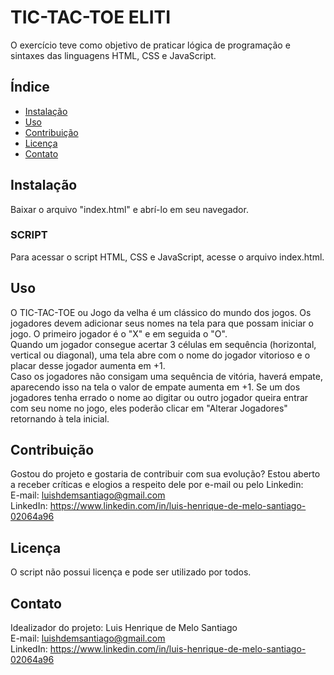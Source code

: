 # TIC-TAC-TOE ELITI

O exercício teve como objetivo de praticar lógica de programação e sintaxes das linguagens HTML, CSS e JavaScript.

## Índice

- [Instalação](#instalação)
- [Uso](#uso)
- [Contribuição](#contribuição)
- [Licença](#licença)
- [Contato](#contato)

## Instalação

Baixar o arquivo "index.html" e abrí-lo em seu navegador.

### SCRIPT

Para acessar o script HTML, CSS e JavaScript, acesse o arquivo index.html.

## Uso

O TIC-TAC-TOE ou Jogo da velha é um clássico do mundo dos jogos. Os jogadores devem adicionar seus nomes na tela para que possam iniciar o jogo. O primeiro jogador é o "X" e em seguida o "O". \
Quando um jogador consegue acertar 3 células em sequência (horizontal, vertical ou diagonal), uma tela abre com o nome do jogador vitorioso e o placar desse jogador aumenta em +1. \
Caso os jogadores não consigam uma sequência de vitória, haverá empate, aparecendo isso na tela o valor de empate aumenta em +1. Se um dos jogadores tenha errado o nome ao digitar ou outro jogador queira entrar 
com seu nome no jogo, eles poderão clicar em "Alterar Jogadores" retornando à tela inicial.

## Contribuição

Gostou do projeto e gostaria de contribuir com sua evolução? Estou aberto a receber críticas e elogios a respeito dele por e-mail ou pelo Linkedin: \
E-mail: luishdemsantiago@gmail.com \
LinkedIn: https://www.linkedin.com/in/luis-henrique-de-melo-santiago-02064a96

## Licença

O script não possui licença e pode ser utilizado por todos.

## Contato

Idealizador do projeto: Luis Henrique de Melo Santiago \
E-mail: luishdemsantiago@gmail.com \
LinkedIn: https://www.linkedin.com/in/luis-henrique-de-melo-santiago-02064a96
